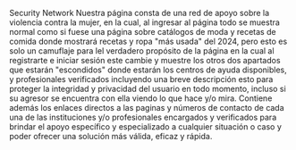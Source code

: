 Security Network
Nuestra página consta de una red de apoyo sobre la violencia contra la mujer, en la cual, al ingresar al página todo se muestra normal como si fuese una página sobre catálogos de moda  y recetas de comida donde mostrará recetas y ropa "más usada" del 2024,  pero esto es solo un camuflaje para lel verdadero propósito de la página en la cual al registrarte e iniciar sesión este cambie y muestre los otros dos apartados que estarán "escondidos" donde estarán los centros de ayuda disponibles, y profesionales verificados incluyendo una breve descripción esto para proteger la integridad y privacidad del usuario en todo momento, incluso si su agresor se encuentra con ella viendo lo que hace y/o mira. Contiene además los enlaces directos a las paginas y números de contacto de cada una de las instituciones y/o profesionales encargados y verificados para brindar el apoyo específico y especializado a cualquier situación o caso y poder ofrecer una solución más válida, eficaz y rápida.
